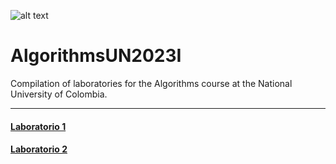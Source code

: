 ![alt text](https://unal.edu.co/typo3conf/ext/unal_skin_default/Resources/Public/images/escudoUnal.png "Logo Title Text 1")
# AlgorithmsUN2023I
Compilation of laboratories for the Algorithms course at the National University of Colombia.

-----

#### [Laboratorio 1](https://github.com/Naimuru/AlgorithmsUN2023I/tree/main/Lab1)
#### [Laboratorio 2](https://github.com/Naimuru/AlgorithmsUN2023I/tree/main/Lab2)
